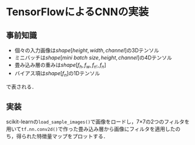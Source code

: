 # TensorFlowによるCNNの実装

## 事前知識

- 個々の入力画像は$shape[height, width, channel]$の3Dテンソル
- ミニバッチは$shape[mini\ batch\ size, height, channel]​$の4Dテンソル
- 畳み込み層の重みは$shape[f_h, f_w, f_{n'}, f_n]$
- バイアス項は$shape[f_n]​$の1Dテンソル

で表される．

## 実装

scikit-learnの`load_sample_images()`で画像をロードし，7×7の2つのフィルタを用いて`tf.nn.conv2d()`で作った畳み込み層から画像にフィルタを適用したのち，得られた特徴量マップをプロットする．

